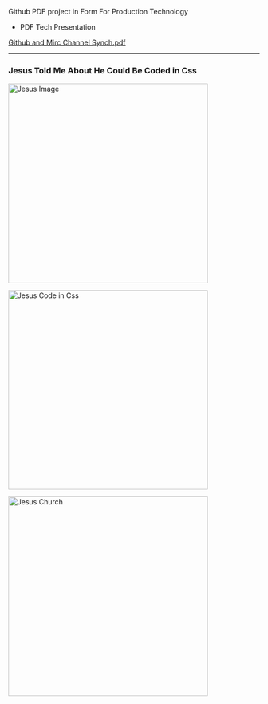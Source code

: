 




Github PDF project in Form For Production Technology 

- PDF Tech Presentation








[Github and Mirc Channel Synch.pdf](https://github.com/user-attachments/files/19263367/Github.Synch.pdf)





-------------------------


### Jesus Told Me About He Could Be Coded in Css



  <img src="https://plus.unsplash.com/premium_vector-1724352097782-e10e2a51db07?w=900&auto=format&fit=crop&q=60&ixlib=rb-4.0.3&ixid=M3wxMjA3fDB8MHxzZWFyY2h8Mjl8fGplc3VzfGVufDB8fDB8fHww" 
         alt="Jesus Image"
         width="400px" 
         height="400px">


  <img src="https://github.com/user-attachments/assets/84b444e3-3d8b-44f7-8281-04c28aab684c"
         alt="Jesus Code in Css"
         width="400px" 
         height="400px">






<img src="https://github.com/user-attachments/assets/137db110-f6d0-4061-8d67-8d65abb45de6"
        alt="Jesus Church"
         width="400px" 
         height="400px">




